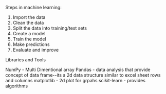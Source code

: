 Steps in machine learning:

1. Import the data
2. Clean the data
3. Split the data into training/test sets
4. Create a model
5. Train the model
6. Make predictions
7. Evaluate and improve

Libraries and Tools

NumPy - Multi Dimentional array
Pandas - data analysis that provide concept of data frame--its a 2d data structure similar to excel sheet rows and columns
matplotlib - 2d plot for grpahs
scikit-learn - provides algorithms
